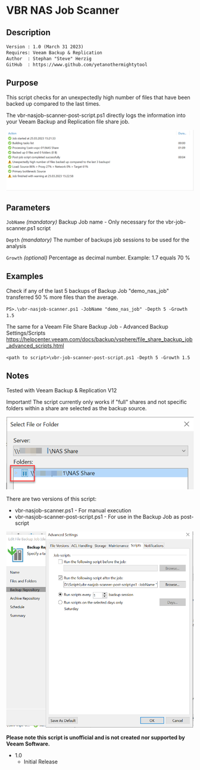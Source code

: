 # VBR NAS Job Scanner

## Description
~~~~
Version : 1.0 (March 31 2023)
Requires: Veeam Backup & Replication
Author  : Stephan "Steve" Herzig
GitHub  : https://www.github.com/yetanothermightytool
~~~~

## Purpose

This script checks for an unexpectedly high number of files that have been backed up compared to the last times.

The vbr-nasjob-scanner-post-script.ps1 directly logs the information into your Veeam Backup and Replication file share job.

![alt text](https://github.com/yetanothermightytool/powershell/blob/master/vbr/vbr-nasjob-scanner/pictures/nasjob-bad.png)

## Parameters
  
  `JobName`
_(mandatory)_ Backup Job name - Only necessary for the vbr-job-scanner.ps1 script

  `Depth`
_(mandatory)_ The number of backups job sessions to be used for the analysis

  `Growth`
_(optional)_ Percentage as decimal number. Example: 1.7 equals 70 %

 
## Examples

Check if any of the last 5 backups of Backup Job "demo_nas_job" transferred 50 % more files than the average.

`PS>.\vbr-nasjob-scanner.ps1 -JobName "demo_nas_job" -Depth 5 -Growth 1.5`

The same for a Veeam File Share Backup Job - Advanced Backup Settings/Scripts 
https://helpcenter.veeam.com/docs/backup/vsphere/file_share_backup_job_advanced_scripts.html

`<path to script>\vbr-job-scanner-post-script.ps1 -Depth 5 -Growth 1.5`

  
## Notes

Tested with Veeam Backup & Replication V12

Important! The script currently only works if "full" shares and not specific folders within a share are selected as the backup source.

![alt text](https://github.com/yetanothermightytool/powershell/blob/master/vbr/vbr-nasjob-scanner/pictures/tested-job-source.png)

There are two versions of this script:
- vbr-nasjob-scanner.ps1             - For manual execution
- vbr-nasjob-scanner-post-script.ps1 - For use in the Backup Job as post-script

![alt text](https://github.com/yetanothermightytool/powershell/blob/master/vbr/vbr-nasjob-scanner/pictures/advanced-settings-nasjob-script.png)

**Please note this script is unofficial and is not created nor supported by Veeam Software.**


* 1.0
    * Initial Release
